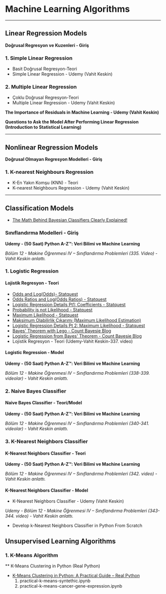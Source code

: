 
# Machine Learning Algorithms
____
## Linear Regression Models
**Doğrusal Regresyon ve Kuzenleri - Giriş**

### 1. Simple Linear Regression
* Basit Doğrusal Regresyon-Teori
* Simple Linear Regression - Udemy (Vahit Keskin)

### 2. Multiple Linear Regression
* Çoklu Doğrusal Regresyon-Teori
* Multiple Linear Regression - Udemy (Vahit Keskin)


**The Importance of Residuals in Machine Learning - Udemy (Vahit Keskin)** 

**Questions to Ask the Model After Performing Linear Regression (Introduction to Statistical Learning)**

____

## Nonlinear Regression Models
**Doğrusal Olmayan Regresyon Modelleri - Giriş**

### 1. K-nearest Neighbours Regression
* K-En Yakın Komşu (KNN) - Teori
* K-nearest Neighbours Regression - Udemy (Vahit Keskin)

____


## Classification Models
* [The Math Behind Bayesian Classifiers Clearly Explained!](https://www.youtube.com/watch?v=lFJbZ6LVxN8)

### Sınıflandırma Modelleri - Giriş
**Udemy - (50 Saat) Python A-Z™: Veri Bilimi ve Machine Learning**

*Bölüm 12 - Makine Öğrenmesi IV – Sınıflandırma Problemleri (335. Video) - Vahit Keskin anlattı.* 

### 1. Logistic Regression
#### Lojistik Regresyon - Teori
* [Odds and Log(Odds)- Statquest](https://www.youtube.com/watch?v=ARfXDSkQf1Y)
* [Odds Ratios and Log(Odds Ratios) - Statquest](https://www.youtube.com/watch?v=8nm0G-1uJzA&t=38s)
* [Logistic Regression Details Pt1: Coefficients - Statquest](https://www.youtube.com/watch?v=vN5cNN2-HWE)
* [Probability is not Likelihood - Statquest](https://www.youtube.com/watch?v=pYxNSUDSFH4)
* [Maximum Likelihood - Statquest](https://www.youtube.com/watch?v=XepXtl9YKwc)
* [Maksimum Olabilirlik Çıkarımı (Maximum Likelihood Estimation)](https://medium.com/rick-sanchez-cs/maksimum-olabilirlik-%C3%A7%C4%B1kar%C4%B1m%C4%B1-maximum-likelihood-estimation-1b9d7312d1bd)
* [Logistic Regression Details Pt 2: Maximum Likelihood - Statquest](https://www.youtube.com/watch?v=BfKanl1aSG0)
* [Bayes' Theorem with Lego - Count Bayesie Blog](https://www.countbayesie.com/blog/2015/2/18/bayes-theorem-with-lego)
* [Logistic Regression from Bayes' Theorem - Count Bayesie Blog](https://www.countbayesie.com/blog/2019/6/12/logistic-regression-from-bayes-theorem)
* Lojistik Regresyon - Teori (Udemy-Vahit Keskin-337. video)


#### Logistic Regression - Model
**Udemy - (50 Saat) Python A-Z™: Veri Bilimi ve Machine Learning**

*Bölüm 12 - Makine Öğrenmesi IV – Sınıflandırma Problemleri (338-339. videolar) - Vahit Keskin anlattı.*

### 2. Naive Bayes Classifier

#### Naive Bayes Classifier - Teori/Model
**Udemy - (50 Saat) Python A-Z™: Veri Bilimi ve Machine Learning**

*Bölüm 12 - Makine Öğrenmesi IV – Sınıflandırma Problemleri (340-341. videolar) - Vahit Keskin anlattı.*

### 3. K-Nearest Neighbors Classifier

#### K-Nearest Neighbors Classifier - Teori
**Udemy - (50 Saat) Python A-Z™: Veri Bilimi ve Machine Learning**

*Bölüm 12 - Makine Öğrenmesi IV – Sınıflandırma Problemleri (342. video) - Vahit Keskin anlattı.*

#### K-Nearest Neighbors Classifier - Model

* K-Nearest Neighbors Classifier - Udemy (Vahit Keskin)

*Udemy - Bölüm 12 - Makine Öğrenmesi IV – Sınıflandırma Problemleri (343-344. video) - Vahit Keskin anlattı.*
* Develop k-Nearest Neighbors Classifier in Python From Scratch

## Unsupervised Learning Algorithms
### 1. K-Means Algorithm
** K-Means Clustering in Python (Real Python)
* [K-Means Clustering in Python: A Practical Guide – Real Python](https://realpython.com/k-means-clustering-python/) 
  1. practical-k-means-syntethic.ipynb
  2. practical-k-means-cancer-gene-expression.ipynb 

